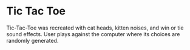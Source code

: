 # Tic Tac Toe

Tic-Tac-Toe was recreated with cat heads, kitten noises, and win or tie sound effects. User plays against the computer where its choices are randomly generated.
